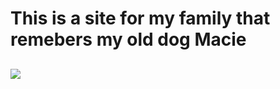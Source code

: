<h1>
  This is a site for my family that remebers my old dog Macie
</h1>
<h2>
  <img src="IMG_0243.JPG">

